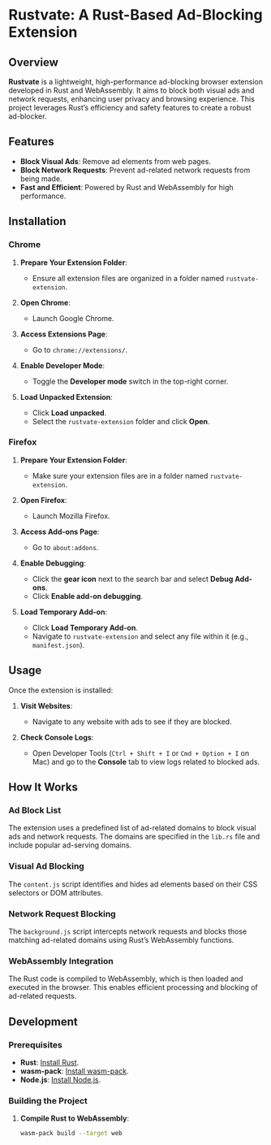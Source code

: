 
# Rustvate: A Rust-Based Ad-Blocking Extension

## Overview

**Rustvate** is a lightweight, high-performance ad-blocking browser extension developed in Rust and WebAssembly. It aims to block both visual ads and network requests, enhancing user privacy and browsing experience. This project leverages Rust’s efficiency and safety features to create a robust ad-blocker.
## Features
- **Block Visual Ads**: Remove ad elements from web pages.
- **Block Network Requests**: Prevent ad-related network requests from being made.
- **Fast and Efficient**: Powered by Rust and WebAssembly for high performance.
## Installation

### Chrome

1. **Prepare Your Extension Folder**:
   - Ensure all extension files are organized in a folder named `rustvate-extension`.

2. **Open Chrome**:
   - Launch Google Chrome.

3. **Access Extensions Page**:
   - Go to `chrome://extensions/`.

4. **Enable Developer Mode**:
   - Toggle the **Developer mode** switch in the top-right corner.

5. **Load Unpacked Extension**:
   - Click **Load unpacked**.
   - Select the `rustvate-extension` folder and click **Open**.

### Firefox

1. **Prepare Your Extension Folder**:
   - Make sure your extension files are in a folder named `rustvate-extension`.

2. **Open Firefox**:
   - Launch Mozilla Firefox.

3. **Access Add-ons Page**:
   - Go to `about:addons`.

4. **Enable Debugging**:
   - Click the **gear icon** next to the search bar and select **Debug Add-ons**.
   - Click **Enable add-on debugging**.

5. **Load Temporary Add-on**:
   - Click **Load Temporary Add-on**.
   - Navigate to `rustvate-extension` and select any file within it (e.g., `manifest.json`).

## Usage

Once the extension is installed:

1. **Visit Websites**:
   - Navigate to any website with ads to see if they are blocked.

2. **Check Console Logs**:
   - Open Developer Tools (`Ctrl + Shift + I` or `Cmd + Option + I` on Mac) and go to the **Console** tab to view logs related to blocked ads.

## How It Works

### Ad Block List

The extension uses a predefined list of ad-related domains to block visual ads and network requests. The domains are specified in the `lib.rs` file and include popular ad-serving domains.

### Visual Ad Blocking

The `content.js` script identifies and hides ad elements based on their CSS selectors or DOM attributes.

### Network Request Blocking

The `background.js` script intercepts network requests and blocks those matching ad-related domains using Rust’s WebAssembly functions.

### WebAssembly Integration

The Rust code is compiled to WebAssembly, which is then loaded and executed in the browser. This enables efficient processing and blocking of ad-related requests.

## Development

### Prerequisites

- **Rust**: [Install Rust](https://www.rust-lang.org/).
- **wasm-pack**: [Install wasm-pack](https://rustwasm.github.io/wasm-pack/installer/).
- **Node.js**: [Install Node.js](https://nodejs.org/).

### Building the Project

1. **Compile Rust to WebAssembly**:
   ```bash
   wasm-pack build --target web
   ```








